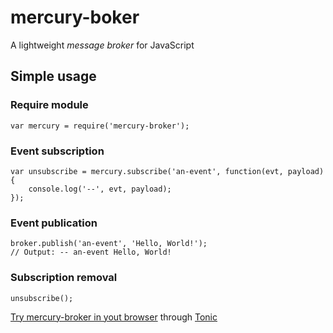 # mercury-boker
A lightweight *message broker* for JavaScript

## Simple usage
### Require module
    var mercury = require('mercury-broker');
### Event subscription    
    var unsubscribe = mercury.subscribe('an-event', function(evt, payload) {
        console.log('--', evt, payload);
    });
### Event publication
    broker.publish('an-event', 'Hello, World!');
    // Output: -- an-event Hello, World!
### Subscription removal
    unsubscribe();

[Try mercury-broker in yout browser](https://tonicdev.com/npm/mercury-broker) through [Tonic](tonicdev.com)
